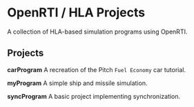 # OpenRTI / HLA Projects
A collection of HLA-based simulation programs using OpenRTI.

## Projects
**carProgram**
    A recreation of the Pitch `Fuel Economy` car tutorial.

**myProgram**
    A simple ship and missile simulation.

**syncProgram**
    A basic project implementing synchronization.
